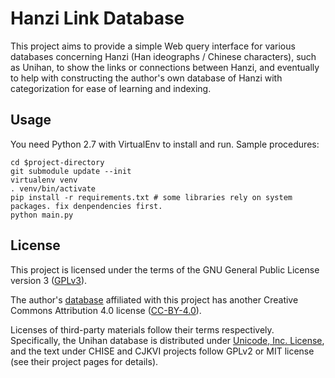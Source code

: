 # Hanzi Link Database

This project aims to provide a simple Web query interface for various databases concerning Hanzi (Han ideographs / Chinese characters), such as Unihan, to show the links or connections between Hanzi, and eventually to help with constructing the author's own database of Hanzi with categorization for ease of learning and indexing.

## Usage

You need Python 2.7 with VirtualEnv to install and run. Sample procedures:

    cd $project-directory
    git submodule update --init
    virtualenv venv
    . venv/bin/activate
    pip install -r requirements.txt # some libraries rely on system packages. fix denpendencies first.
    python main.py

## License

This project is licensed under the terms of the GNU General Public License version 3 ([GPLv3](https://www.gnu.org/licenses/gpl-3.0.html)).

The author's [database](Database.md) affiliated with this project has another Creative Commons Attribution 4.0 license ([CC-BY-4.0](https://creativecommons.org/licenses/by/4.0/)).

Licenses of third-party materials follow their terms respectively. Specifically, the Unihan database is distributed under [Unicode, Inc. License](http://www.unicode.org/copyright.html), and the text under CHISE and CJKVI projects follow GPLv2 or MIT license (see their project pages for details).
